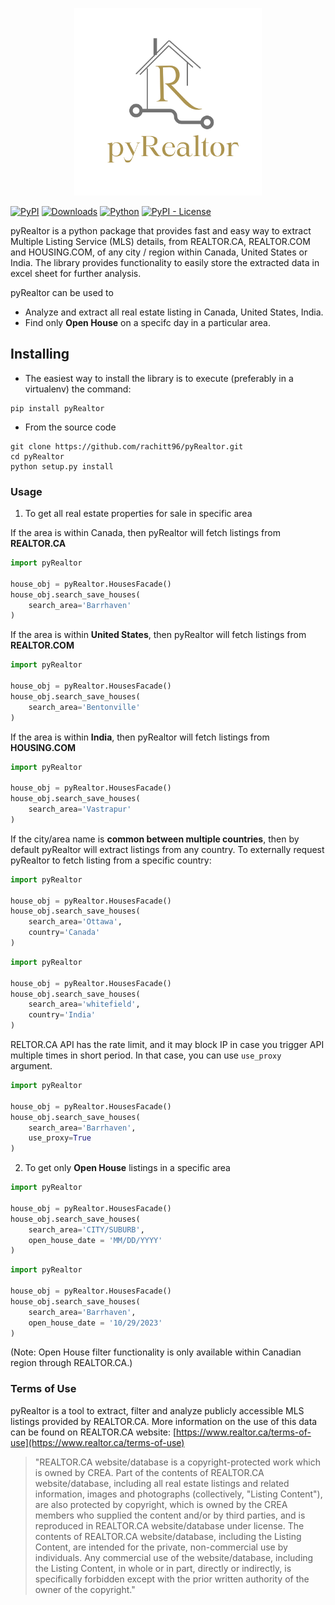 <p align='center'>
    <img src="https://github.com/rachitt96/pyRealtor/blob/main/pyRealtor.png?raw=true" width="300" height="300" />
</p>


[![PyPI](https://img.shields.io/pypi/v/pyrealtor?label=pypi)](https://pypi.org/project/pyRealtor/)
[![Downloads](https://img.shields.io/pepy/dt/pyrealtor
)](https://pepy.tech/project/pyRealtor)
[![Python](https://img.shields.io/badge/Python-3.6%20%7C%203.7%20%7C%203.8%20%7C%203.9%20%7C%203.10%20%7C%203.11-blue)](https://badge.fury.io/py/pyrealtor)
[![PyPI - License](https://img.shields.io/pypi/l/pyrealtor?color=yellow)](https://github.com/rachitt96/pyRealtor/blob/main/LICENSE.md)




pyRealtor is a python package that provides fast and easy way to extract Multiple Listing Service (MLS) details, from REALTOR.CA, REALTOR.COM and HOUSING.COM, of any city / region within Canada, United States or India. The library provides functionality to easily store the extracted data in excel sheet for further analysis. 

pyRealtor can be used to 
- Analyze and extract all real estate listing in Canada, United States, India.
- Find only **Open House** on a specifc day in a particular area.

## Installing

- The easiest way to install the library is to execute (preferably in a virtualenv) the command:

```shell
pip install pyRealtor
```

- From the source code
```shell
git clone https://github.com/rachitt96/pyRealtor.git
cd pyRealtor
python setup.py install
```


### Usage

1. To get all real estate properties for sale in specific area

If the area is within Canada, then pyRealtor will fetch listings from **REALTOR.CA**

```python
import pyRealtor

house_obj = pyRealtor.HousesFacade()
house_obj.search_save_houses(
    search_area='Barrhaven'
)
```

If the area is within **United States**, then pyRealtor will fetch listings from **REALTOR.COM** 

```python
import pyRealtor

house_obj = pyRealtor.HousesFacade()
house_obj.search_save_houses(
    search_area='Bentonville'
)
```

If the area is within **India**, then pyRealtor will fetch listings from **HOUSING.COM** 

```python
import pyRealtor

house_obj = pyRealtor.HousesFacade()
house_obj.search_save_houses(
    search_area='Vastrapur'
)
```

If the city/area name is **common between multiple countries**, then by default pyRealtor will extract listings from any country. To externally request pyRealtor to fetch listing from a specific country:

```python
import pyRealtor

house_obj = pyRealtor.HousesFacade()
house_obj.search_save_houses(
    search_area='Ottawa',
    country='Canada'
)
```

```python
import pyRealtor

house_obj = pyRealtor.HousesFacade()
house_obj.search_save_houses(
    search_area='whitefield',
    country='India'
)
```

RELTOR.CA API has the rate limit, and it may block IP in case you trigger API multiple times in short period. In that case, you can use `use_proxy` argument. 

```python
import pyRealtor

house_obj = pyRealtor.HousesFacade()
house_obj.search_save_houses(
    search_area='Barrhaven',
    use_proxy=True
)
```

2. To get only **Open House** listings in a specific area

```python
import pyRealtor

house_obj = pyRealtor.HousesFacade()
house_obj.search_save_houses(
    search_area='CITY/SUBURB',
    open_house_date = 'MM/DD/YYYY'
)
```

```python
import pyRealtor

house_obj = pyRealtor.HousesFacade()
house_obj.search_save_houses(
    search_area='Barrhaven',
    open_house_date = '10/29/2023'
)
```
(Note: Open House filter functionality is only available within Canadian region through REALTOR.CA.)

### Terms of Use

pyRealtor is a tool to extract, filter and analyze publicly accessible MLS listings provided by REALTOR.CA. More information on the use of this data can be found on REALTOR.CA website: [https://www.realtor.ca/terms-of-use](https://www.realtor.ca/terms-of-use)


> "REALTOR.CA website/database is a copyright-protected work which is owned by CREA. Part of the contents of REALTOR.CA website/database, including all real estate listings and related information, images and photographs (collectively, "Listing Content"), are also protected by copyright, which is owned by the CREA members who supplied the content and/or by third parties, and is reproduced in REALTOR.CA website/database under license. The contents of REALTOR.CA website/database, including the Listing Content, are intended for the private, non-commercial use by individuals. Any commercial use of the website/database, including the Listing Content, in whole or in part, directly or indirectly, is specifically forbidden except with the prior written authority of the owner of the copyright."

